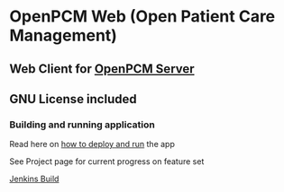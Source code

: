 # OpenPCM Web (Open Patient Care Management)

## Web Client for [OpenPCM Server]

## GNU License included

### Building and running application
Read here on [how to deploy and run] the app

See Project page for current progress on feature set

[Jenkins Build]

[OpenPCM Server]: https://github.com/OpenPCM/openpcm-server
[how to deploy and run]: https://github.com/gsugambit/openpcm/wiki/Building-and-Running-Project
[Jenkins Build]: http://98.192.146.97:9091/job/OpenPCM_MASTER/lastBuild/buildStatus
